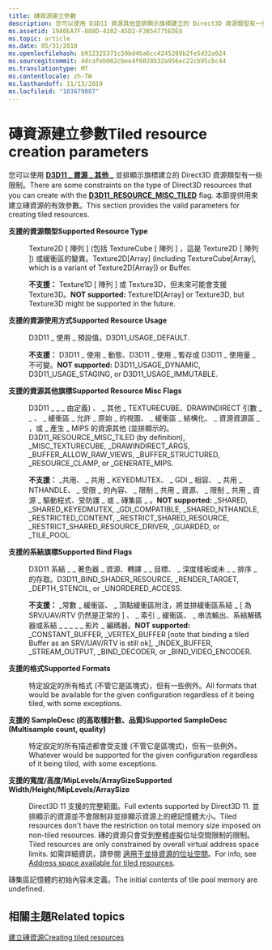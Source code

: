 ```yaml
---
title: 磚資源建立參數
description: 您可以使用 D3D11 資源其他並排顯示旗標建立的 Direct3D 資源類型有一些 \_ 限制 \_ \_ 。 本節提供用來建立磚資源的有效參數。
ms.assetid: 19A0EA7F-888D-4102-A5D2-F3B54775EDE8
ms.topic: article
ms.date: 05/31/2018
ms.openlocfilehash: b912325371c59bd46a6cc4245289b2fe5d32a924
ms.sourcegitcommit: 4dcafeb002cbee4f6028b32a956ec22cb95cbc44
ms.translationtype: MT
ms.contentlocale: zh-TW
ms.lasthandoff: 11/13/2019
ms.locfileid: "103679087"
---
```

# <a name="tiled-resource-creation-parameters"></a><span data-ttu-id="14368-104">磚資源建立參數</span><span class="sxs-lookup"><span data-stu-id="14368-104">Tiled resource creation parameters</span></span>

<span data-ttu-id="14368-105">您可以使用 [**D3D11 \_ 資源 \_ 其他 \_**](/windows/desktop/api/D3D11/ne-d3d11-d3d11_resource_misc_flag) 並排顯示旗標建立的 Direct3D 資源類型有一些限制。</span><span class="sxs-lookup"><span data-stu-id="14368-105">There are some constraints on the type of Direct3D resources that you can create with the [**D3D11\_RESOURCE\_MISC\_TILED**](/windows/desktop/api/D3D11/ne-d3d11-d3d11_resource_misc_flag) flag.</span></span> <span data-ttu-id="14368-106">本節提供用來建立磚資源的有效參數。</span><span class="sxs-lookup"><span data-stu-id="14368-106">This section provides the valid parameters for creating tiled resources.</span></span>

<dl> <dt>

<span data-ttu-id="14368-107"><span id="Supported_Resource_Type"></span><span id="supported_resource_type"></span><span id="SUPPORTED_RESOURCE_TYPE"></span>**支援的資源類型**</span><span class="sxs-lookup"><span data-stu-id="14368-107"><span id="Supported_Resource_Type"></span><span id="supported_resource_type"></span><span id="SUPPORTED_RESOURCE_TYPE"></span>**Supported Resource Type**</span></span>
</dt> <dd>

<span data-ttu-id="14368-108">Texture2D \[ 陣列 \] (包括 TextureCube \[ 陣列 \] ，這是 Texture2D \[ 陣列 \]) 或緩衝區的變異。</span><span class="sxs-lookup"><span data-stu-id="14368-108">Texture2D\[Array\] (including TextureCube\[Array\], which is a variant of Texture2D\[Array\]) or Buffer.</span></span>

<span data-ttu-id="14368-109">**不支援：** Texture1D \[ 陣列 \] 或 Texture3D，但未來可能會支援 Texture3D。</span><span class="sxs-lookup"><span data-stu-id="14368-109">**NOT supported:** Texture1D\[Array\] or Texture3D, but Texture3D might be supported in the future.</span></span>

</dd> <dt>

<span data-ttu-id="14368-110"><span id="Supported_Resource_Usage"></span><span id="supported_resource_usage"></span><span id="SUPPORTED_RESOURCE_USAGE"></span>**支援的資源使用方式**</span><span class="sxs-lookup"><span data-stu-id="14368-110"><span id="Supported_Resource_Usage"></span><span id="supported_resource_usage"></span><span id="SUPPORTED_RESOURCE_USAGE"></span>**Supported Resource Usage**</span></span>
</dt> <dd>

<span data-ttu-id="14368-111">D3D11 \_ 使用 \_ 預設值。</span><span class="sxs-lookup"><span data-stu-id="14368-111">D3D11\_USAGE\_DEFAULT.</span></span>

<span data-ttu-id="14368-112">**不支援：** D3D11 \_ 使用 \_ 動態、D3D11 \_ 使用 \_ 暫存或 D3D11 \_ 使用量 \_ 不可變。</span><span class="sxs-lookup"><span data-stu-id="14368-112">**NOT supported:** D3D11\_USAGE\_DYNAMIC, D3D11\_USAGE\_STAGING, or D3D11\_USAGE\_IMMUTABLE.</span></span>

</dd> <dt>

<span data-ttu-id="14368-113"><span id="Supported_Resource_Misc_Flags"></span><span id="supported_resource_misc_flags"></span><span id="SUPPORTED_RESOURCE_MISC_FLAGS"></span>**支援的資源其他旗標**</span><span class="sxs-lookup"><span data-stu-id="14368-113"><span id="Supported_Resource_Misc_Flags"></span><span id="supported_resource_misc_flags"></span><span id="SUPPORTED_RESOURCE_MISC_FLAGS"></span>**Supported Resource Misc Flags**</span></span>
</dt> <dd>

<span data-ttu-id="14368-114">D3D11 \_ \_ \_ 由定義) 、 \_ 其他 \_ TEXTURECUBE、DRAWINDIRECT 引數 \_ \_ 、 \_ 緩衝區 \_ 允許 \_ 原始 \_ 的視圖、 \_ 緩衝區 \_ 結構化、 \_ 資源資源區 \_ ，或 \_ 產生 \_ MIPS 的資源其他 (並排顯示的。</span><span class="sxs-lookup"><span data-stu-id="14368-114">D3D11\_RESOURCE\_MISC\_TILED (by definition), \_MISC\_TEXTURECUBE, \_DRAWINDIRECT\_ARGS, \_BUFFER\_ALLOW\_RAW\_VIEWS, \_BUFFER\_STRUCTURED, \_RESOURCE\_CLAMP, or \_GENERATE\_MIPS.</span></span>

<span data-ttu-id="14368-115">**不支援：** \_共用、 \_ 共用 \_ KEYEDMUTEX、 \_ GDI \_ 相容、 \_ 共用 \_ NTHANDLE、 \_ 受限 \_ 的內容、 \_ 限制 \_ 共用 \_ 資源、 \_ 限制 \_ 共用 \_ 資源 \_ 驅動程式、受防護 \_ 或 \_ 磚集區 \_ 。</span><span class="sxs-lookup"><span data-stu-id="14368-115">**NOT supported:** \_SHARED, \_SHARED\_KEYEDMUTEX, \_GDI\_COMPATIBLE, \_SHARED\_NTHANDLE, \_RESTRICTED\_CONTENT, \_RESTRICT\_SHARED\_RESOURCE, \_RESTRICT\_SHARED\_RESOURCE\_DRIVER, \_GUARDED, or \_TILE\_POOL.</span></span>

</dd> <dt>

<span data-ttu-id="14368-116"><span id="Supported_Bind_Flags"></span><span id="supported_bind_flags"></span><span id="SUPPORTED_BIND_FLAGS"></span>**支援的系結旗標**</span><span class="sxs-lookup"><span data-stu-id="14368-116"><span id="Supported_Bind_Flags"></span><span id="supported_bind_flags"></span><span id="SUPPORTED_BIND_FLAGS"></span>**Supported Bind Flags**</span></span>
</dt> <dd>

<span data-ttu-id="14368-117">D3D11 系結 \_ \_ 著色器 \_ 資源、轉譯 \_ \_ 目標、 \_ 深度樣板或未 \_ \_ 排序 \_ 的存取。</span><span class="sxs-lookup"><span data-stu-id="14368-117">D3D11\_BIND\_SHADER\_RESOURCE, \_RENDER\_TARGET, \_DEPTH\_STENCIL, or \_UNORDERED\_ACCESS.</span></span>

<span data-ttu-id="14368-118">**不支援：** \_常數 \_ 緩衝區、 \_ 頂點緩衝區附注，將並排緩衝區系結 \_ \[ 為 SRV/UAV/RTV 仍然是正常的 \] 、 \_ 索引 \_ 緩衝區、 \_ 串流輸出、系結解碼器或系結 \_ \_ \_ \_ \_ 影片 \_ 編碼器。</span><span class="sxs-lookup"><span data-stu-id="14368-118">**NOT supported:** \_CONSTANT\_BUFFER, \_VERTEX\_BUFFER \[note that binding a tiled Buffer as an SRV/UAV/RTV is still ok\], \_INDEX\_BUFFER, \_STREAM\_OUTPUT, \_BIND\_DECODER, or \_BIND\_VIDEO\_ENCODER.</span></span>

</dd> <dt>

<span data-ttu-id="14368-119"><span id="Supported_Formats"></span><span id="supported_formats"></span><span id="SUPPORTED_FORMATS"></span>**支援的格式**</span><span class="sxs-lookup"><span data-stu-id="14368-119"><span id="Supported_Formats"></span><span id="supported_formats"></span><span id="SUPPORTED_FORMATS"></span>**Supported Formats**</span></span>
</dt> <dd>

<span data-ttu-id="14368-120">特定設定的所有格式 (不管它是區塊式)，但有一些例外。</span><span class="sxs-lookup"><span data-stu-id="14368-120">All formats that would be available for the given configuration regardless of it being tiled, with some exceptions.</span></span>

</dd> <dt>

<span data-ttu-id="14368-121"><span id="Supported_SampleDesc__Multisample_count__quality_"></span><span id="supported_sampledesc__multisample_count__quality_"></span><span id="SUPPORTED_SAMPLEDESC__MULTISAMPLE_COUNT__QUALITY_"></span>**支援的 SampleDesc (的高取樣計數、品質)**</span><span class="sxs-lookup"><span data-stu-id="14368-121"><span id="Supported_SampleDesc__Multisample_count__quality_"></span><span id="supported_sampledesc__multisample_count__quality_"></span><span id="SUPPORTED_SAMPLEDESC__MULTISAMPLE_COUNT__QUALITY_"></span>**Supported SampleDesc (Multisample count, quality)**</span></span>
</dt> <dd>

<span data-ttu-id="14368-122">特定設定的所有描述都會受支援 (不管它是區塊式)，但有一些例外。</span><span class="sxs-lookup"><span data-stu-id="14368-122">Whatever would be supported for the given configuration regardless of it being tiled, with some exceptions.</span></span>

</dd> <dt>

<span data-ttu-id="14368-123"><span id="Supported_Width_Height_MipLevels_ArraySize"></span><span id="supported_width_height_miplevels_arraysize"></span><span id="SUPPORTED_WIDTH_HEIGHT_MIPLEVELS_ARRAYSIZE"></span>**支援的寬度/高度/MipLevels/ArraySize**</span><span class="sxs-lookup"><span data-stu-id="14368-123"><span id="Supported_Width_Height_MipLevels_ArraySize"></span><span id="supported_width_height_miplevels_arraysize"></span><span id="SUPPORTED_WIDTH_HEIGHT_MIPLEVELS_ARRAYSIZE"></span>**Supported Width/Height/MipLevels/ArraySize**</span></span>
</dt> <dd>

<span data-ttu-id="14368-124">Direct3D 11 支援的完整範圍。</span><span class="sxs-lookup"><span data-stu-id="14368-124">Full extents supported by Direct3D 11.</span></span> <span data-ttu-id="14368-125">並排顯示的資源並不會限制非並排顯示資源上的總記憶體大小。</span><span class="sxs-lookup"><span data-stu-id="14368-125">Tiled resources don't have the restriction on total memory size imposed on non-tiled resources.</span></span> <span data-ttu-id="14368-126">磚的資源只會受到整體虛擬位址空間限制的限制。</span><span class="sxs-lookup"><span data-stu-id="14368-126">Tiled resources are only constrained by overall virtual address space limits.</span></span> <span data-ttu-id="14368-127">如需詳細資訊，請參閱 [適用于並排資源的位址空間](address-space-available-for-tiled-resources.md)。</span><span class="sxs-lookup"><span data-stu-id="14368-127">For info, see [Address space available for tiled resources](address-space-available-for-tiled-resources.md).</span></span>

</dd> </dl>

<span data-ttu-id="14368-128">磚集區記憶體的初始內容未定義。</span><span class="sxs-lookup"><span data-stu-id="14368-128">The initial contents of tile pool memory are undefined.</span></span>

## <a name="related-topics"></a><span data-ttu-id="14368-129">相關主題</span><span class="sxs-lookup"><span data-stu-id="14368-129">Related topics</span></span>

<dl> <dt>

[<span data-ttu-id="14368-130">建立磚資源</span><span class="sxs-lookup"><span data-stu-id="14368-130">Creating tiled resources</span></span>](creating-tiled-resources.md)
</dt> </dl>

 

 




